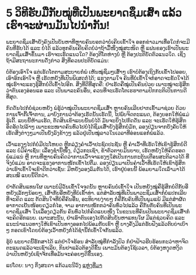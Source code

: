 # 5 ວິທີຮັບມືກັບໝູ່ທີ່ເປັນພະຍາດຊຶມເສົ້າ ແລ້ວເຮົາຈະຜ່ານມັນໄປນໍາກັນ!

ພະຍາດຊຶມເສົ້າຍັງຄົງເປັນບັນຫາທີ່ຫຼາຍຄົນບອກວ່າບໍ່ເຄີຍເຂົ້າໃຈ ອອກຂ່າວມາເທື່ອໃດກໍຈະມີຄົນທີ່ຮັບໄດ້ ແລະ ບໍ່ໄດ້ ແລ້ວທຸກຄົນເຄີຍຄິດບໍ່ວ່າຖ້າມື້ໜຶ່ງໝູ່ສະໜິດ ຫຼື ແຟນຂອງເຮົາເປັນພະຍາດຊຶມເສົ້າຂຶ້ນມາ ເຮົາຈະເຮັດແນວໃດ? ຕ້ອງຕີໂຕຫ່າງບໍ່ ຫຼື ຕ້ອງປະຕິບັດຕົວແນວໃດ. ເຊິ່ງຖ້າມີສະຖານະການດັ່ງກ່າວ ສິ່ງທີ່ຄວນປະຕິບັດແມ່ນ:

ບໍ່ຕ້ອງເອົາໃຈ ແຕ່ເຮັດໂຕຕາມສະບາຍກໍ່ພໍ
ເຫັນໝູ່ຊຶມໆເສົ້າໆ ເຮົາບໍ່ຕ້ອງເຖິງກັບເຂົ້າໄປອອຍ, ເອົາອົກເອົາໃຈ ຫຼື ເຮັດຫຍັງທີ່ເປັນພິເສດກໍ່ໄດ້; ແຮງຕາມໃຈ ຄົນທີ່ບໍ່ເຂົ້າໃຈກໍອາດຈະຂັດໃຈໄດ້ ໝູ່ເຮົາຈະແຮງຮູ້ສຶກບໍ່ດີເຂົ້າໄປອີກ. ສິ່ງທີ່ດີທີ່ສຸດຄື: ຢ່າເຮັດຄືໝູ່ເປັນຄົນປ່ວຍ ເພາະໝູ່ຈະຮູ້ສຶກວ່າຕົນເອງອ່ອນແອ ແລະ ເປັນພາລະຄົນອື່ນ, ຄວນທີ່ຈະເຮັດໂຕເຮຮາຕາມປົກກະຕິເປັນການດີທີ່ສຸດ.


ກົດດັນໄປກໍ່ບໍ່ຊ່ວຍຫຍັງ
ພໍຮູ້ວ່າໝູ່ເປັນພະຍາດຊຶມເສົ້າ ຫຼາຍຄົນເລີຍຢາກເຂົ້າມາຊ່ວຍ ດ້ວຍການເຈົ້າກີ້ເຈົ້າການ, ມາບົງການວ່າຕ້ອງເຮັດນັ້ນເຮັດນີ້, ໄປພົບຈິດຕະແພດ, ຕ້ອງບອກໃຫ້ພໍ່ແມ່ຮູ້ເດີ້. ແບບນີ້ຫ້າມເຮັດ, ຕັດສິນເຂົາແບບນັ້ນບໍ່ໄດ້ ມັນຈະຍິ່ງໄປກົດດັນ ແລະ ຈະເຮັດໃຫ້ຮູ້ສຶກອຶດອັດໄປລ້າໆ ເພາະຂະໜາດຄົນທົ່ວໄປບໍ່ໄດ້ຊຶມເສົ້າຍັງຮູ້ສຶກບໍ່ມັກ, ລອງປ່ຽນຈາກບັງຄັບໃຫ້ເຮັດສິ່ງຕ່າງໆມາເປັນນັ່ງລົງຂ້າງໆ ແລ້ວຢູ່ເປັນໝູ່ລາວໃນເວລາທີ່ອ່ອນແອກໍ່ພໍແລ້ວ.

ເວົ້າແຮງໆໄປກໍ່ບໍ່ມີປະໂຫຍດ
ຫຼີກລ່ຽງຄໍາເວົ້າປະຊົດປະຊັນ ຫຼື ຄໍາເວົ້າທີ່ເຮັດໃຫ້ເຂົາຮູ້ສຶກບໍ່ດີ ແລະ ບໍ່ມີຄ່າເຊັ່ນ: ເລື່ອງຊໍ່ານີ້ໜຶ່ງ, ດ໋ຽວກະເຊົາ, ຂ້າຕົວຕາຍມັນບາບ, ເຮັດຫຍັງໃຫ້ຄິດຮອດພໍ່ແມ່ແນ່ ຫຼື ການທີ່ຫຼາຍຄົນຄິດວ່າການເວົ້າຈາແຮງໆໃສ່ເປັນການກະຕຸ້ນເຕືອນສະຕິລາວໄດ້ ທີ່ຈິງບໍ່ແມ່ນ ອາດຈະແຮງອາການໜັກເຂົ້າໄປຕື່ມ. ລອງປ່ຽນມາເປັນຄໍາເວົ້າທີ່ເຮັດໃຫ້ເຂົາຮູ້ສຶກວ່າເຮົາເຂົ້າໃຈເຂົາດີກວ່າເຊັ່ນ: ມີຫຍັງລອງລົມກັນໄດ້, ເຮົາຢູ່ບ່ອນນີ້ ພ້ອມຍາມໃດເລົ່າມາໄດ້ສະເໝີ ແບບນີ້ດີກວ່າ.


ຢ່າຕັດສິນແທນໃຜ ເພາະບໍ່ມີວັນເຂົ້າໃຈຈຸດນັ້ນ
ຫຼາຍຄົນບໍ່ເຂົ້າໃຈ ເປັນຫຍັງໝູ່ຄືຮູ້ສຶກບໍ່ດີກັບອີ່ຫຍັງເລັກໆນ້ອຍໆ, ເສົ້າກັບອີ່ຫຍັງທີ່ບໍ່ເຂົ້າທ່າ. ແຕ່ສໍາລັບໝູ່ທີ່ເປັນພາວະຊຶມເສົ້າກໍ່ບໍ່ແປກເລີຍທີ່ຈະຄິດ ແລະ ຕັດສິນໃຈທີ່ບໍ່ຄືຄົນອື່ນ, ອະທິບາຍງ່າຍໆ ກໍ່ຄືກັບຄົນທີ່ເປັນພູມແພ້ ມີແຕ່ສໍາຜັດອາກາດເຢັນໜ້ອຍດຽວກໍ່ໄອ, ຈາມ ອາການໜັກກວ່າຄົນທົ່ວໄປແລ້ວ ຄືກັນກັບຄົນທີ່ເປັນພະຍາດຊຶມເສົ້າ ໃນເລື່ອງດຽວກັນ ຄົນທົ່ວໄປກໍ່ຄິດແບບໜຶ່ງ ໃນຂະນະທີ່ຄົນເປັນພະຍາດຊຶມເສົ້າກໍ່ຈະຄິດອີກແບບ. ເພາະສະນັ້ນ, ຢ່າເອົາຕົນເອງໄປຕັດສິນບັນຫາແທນໃຜ ມີແຕ່ຊ່ວຍຄິດ ແລະ ແນະນໍາແນວທາງໃຫ້ເຂົາເປັນທາງອອກໄປພ້ອມກັບເຂົາ ຫຼື ບາງຄັ້ງມີແຕ່ຮັບຟັງແລ້ວຕົບບ່າເບົາໆ ກອດເຂົາໂດຍບໍ່ຕ້ອງເວົ້າຫຍັງກໍ່ໄດ້ຊໍ່ານີ້ກໍເຂົ້າໃຈກັນແລ້ວ. 

ຮູ້ບໍ່ ພະຍາດນີ້ຮັກສາໄດ້ ແຕ່ຢ່າໃຈຮ້ອນ
ສໍາລັບໝູ່ທີ່ກໍາລັງປົວ ກໍ່ຢ່າຟ້າວຮີບຮ້ອນກະວ່າຫາຈິດຕະແພດແລ້ວຈະເຊົາເລີຍ, ກິນຢາແລ້ວຕ້ອງດີຂຶ້ນ ເພາະມັນຕ້ອງໃຊ້ເວລາ, ບໍ່ຕ້ອງຫງຸດຫງິດວ່າເປັນຫຍັງບໍ່ເຊົາຈັກເທື່ອມັນຈະຄ່ອຍໆດີຂຶ້ນເອງ.


ແປໂດຍ: ນາງ ກິ່ງສະດາ ແກ້ວມະນີວົງ
[ແຫຼ່ງທີ່ມາ](https://today.line.me/th/v2/article/7EZGwZ)
